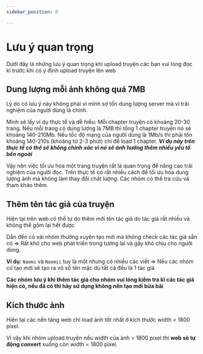 ```yaml
---
sidebar_position: 0

---
```

# Lưu ý quan trọng

Dưới đây là những lưu ý quan trọng khi upload truyện các bạn vui lòng đọc kĩ trước khi có ý định upload truyện lên web

## Dung lượng mỗi ảnh không quá 7MB

Lý do có lưu ý này không phải vì mình sợ tốn dung lượng server mà vì trải nghiệm của người dùng là chính.

Mình sẽ lấy ví dụ thực tế và dễ hiểu: Mỗi chapter truyện có khoảng 20-30 trang. Nếu mỗi trang có dung lượng là 7MB thì tổng 1 chapter truyện nó sẽ khoảng 140-210Mb. Nếu tốc độ mạng của người dùng là 1Mb/s thì phải tốn khoảng 140-210s (khoảng từ 2-3 phút) chỉ để load 1 chapter. ***Ví dụ này trên thực tế có thể sẽ không chính xác vì nó sẽ ảnh hưởng thêm nhiều yếu tố bên ngoài***

Vậy nên việc tối ưu hóa một trang truyện rất là quan trọng để nâng cao trải nghiệm của người đọc. Trên thực tế có rất nhiều cách để tối ưu hóa dung lượng ảnh mà không làm thay đổi chất lượng. Các nhóm có thể tra cứu và tham khảo thêm.

## Thêm tên tác giả của truyện

Hiện tại trên web có thể tự do thêm mới tên tác giả do tác giả rất nhiều và không thể gôm lại hết được

Dẫn đến có vài nhóm thường xuyên tạo mới mà không check các tác giả sẵn có => Rất khó cho web phát triển trong tương lai và gây khó chịu cho người dùng.

**Ví dụ**: `Naomi` và `Naomii` tuy là một nhưng có nhiều các viết => Nếu các nhóm cứ tạo mới sẽ tạo ra vô số tên mặc dù tất cả đều là 1 tác giả

**Các nhóm lưu ý khi thêm tác giả cho nhóm vui lòng kiểm tra kĩ các tác giả hiện có, nếu đã có thì hãy sử dụng không nên tạo mới bừa bãi**

## Kích thước ảnh

Hiện tại các nền tảng web chỉ load ảnh tốt nhất ở kích thước width < 1800 pixel. 

Vì vậy khi nhóm upload truyện nếu width của ảnh > 1800 pixel thì **web sẽ tự động convert** xuống còn width = 1800 pixel.
